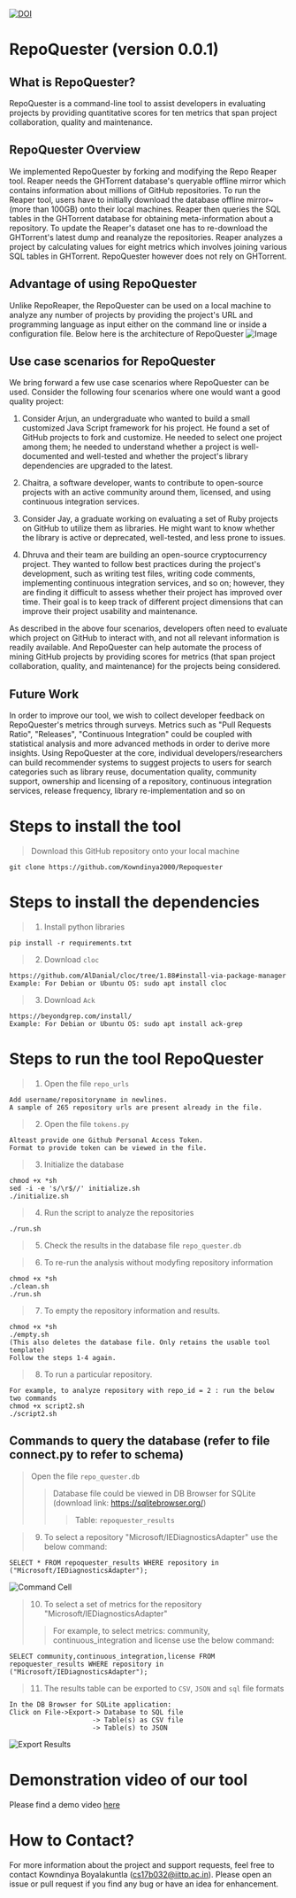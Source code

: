 [![DOI](https://zenodo.org/badge/506275894.svg)](https://zenodo.org/badge/latestdoi/506275894)

# RepoQuester (version 0.0.1)

## What is RepoQuester?
RepoQuester is a command-line tool to assist developers in evaluating projects by providing quantitative scores for ten metrics that span project collaboration, quality and maintenance. 

## RepoQuester Overview 
We implemented RepoQuester by forking and modifying the Repo Reaper tool.
Reaper needs the GHTorrent database's queryable offline mirror which contains information about millions of GitHub repositories. To run the Reaper tool, users have to initially download the database offline mirror~(more than 100GB) onto their local machines.
Reaper then queries the SQL tables in the GHTorrent database for obtaining meta-information about a repository.
To update the Reaper's dataset one has to re-download the GHTorrent's latest dump and reanalyze the repositories.
Reaper analyzes a project by calculating values for eight metrics which involves joining various SQL tables in GHTorrent.
RepoQuester however does not rely on GHTorrent. 

## Advantage of using RepoQuester
Unlike RepoReaper, the RepoQuester can be used on a local machine to analyze any number of projects by providing the project's URL and programming language as input either on the command line or inside a configuration file.
Below here is the architecture of RepoQuester
![Image](https://github.com/Kowndinya2000/repoquester/blob/master/Architecture.png)

## Use case scenarios for RepoQuester
We bring forward a few use case scenarios where RepoQuester can be used. Consider the following four scenarios where one would want a good quality project:

1) Consider Arjun, an undergraduate who wanted to build a small customized Java Script framework for his project. He found a set of GitHub projects to fork and customize. He needed to select one project among them; he needed to understand whether a project is well-documented and well-tested and whether the project's library dependencies are upgraded to the latest.

2) Chaitra, a software developer, wants to contribute to open-source projects with an active community around them, licensed, and using continuous integration services. 

3) Consider Jay, a graduate working on evaluating a set of Ruby projects on GitHub to utilize them as libraries. He might want to know whether the library is active or deprecated, well-tested, and less prone to issues.  

5) Dhruva and their team are building an open-source cryptocurrency project. They wanted to follow best practices during the project's development, such as writing test files, writing code comments, implementing continuous integration services, and so on; however, they are finding it difficult to assess whether their project has improved over time. Their goal is to keep track of different project dimensions that can improve their project usability and maintenance. 

As described in the above four scenarios, developers often need to evaluate which project on GitHub to interact with, and not all relevant information is readily available. And RepoQuester can help automate the process of mining GitHub projects by providing scores for metrics (that span project collaboration, quality, and maintenance) for the projects being considered.  


## Future Work
In order to improve our tool, we wish to collect developer feedback on RepoQuester's metrics through surveys. Metrics such as "Pull Requests Ratio", "Releases", "Continuous Integration" could be coupled with statistical analysis and more advanced methods in order to derive more insights. Using RepoQuester at the core, individual developers/researchers can build recommender systems to suggest projects to users for search categories such as library reuse, documentation quality, community support, ownership and licensing of a repository, continuous integration services, release frequency, library re-implementation and so on 

# Steps to install the tool
> Download this GitHub repository onto your local machine 
````
git clone https://github.com/Kowndinya2000/Repoquester
````

# Steps to install the dependencies
> 1. Install python libraries
````
pip install -r requirements.txt
````
> 2. Download ```cloc```
````
https://github.com/AlDanial/cloc/tree/1.88#install-via-package-manager
Example: For Debian or Ubuntu OS: sudo apt install cloc
````
> 3. Download ```Ack```
```
https://beyondgrep.com/install/
Example: For Debian or Ubuntu OS: sudo apt install ack-grep 
```

# Steps to run the tool RepoQuester
> 1. Open the file ```repo_urls``` 
````
Add username/repositoryname in newlines. 
A sample of 265 repository urls are present already in the file.
````
> 2. Open the file ```tokens.py``` 
````
Alteast provide one Github Personal Access Token. 
Format to provide token can be viewed in the file.
````
> 3. Initialize the database
````
chmod +x *sh
sed -i -e 's/\r$//' initialize.sh
./initialize.sh
````
> 4. Run the script to analyze the repositories
````
./run.sh
````
> 5. Check the results in the database file ```repo_quester.db```

> 6. To re-run the analysis without modyfing repository information
````
chmod +x *sh
./clean.sh
./run.sh
````
> 7. To empty the repository information and results.
````
chmod +x *sh
./empty.sh
(This also deletes the database file. Only retains the usable tool template)
Follow the steps 1-4 again.  
````
> 8. To run a particular repository.
````
For example, to analyze repository with repo_id = 2 : run the below two commands
chmod +x script2.sh
./script2.sh
````
## Commands to query the database (refer to file connect.py to refer to schema)
> Open the file ```repo_quester.db``` 
>> Database file could be viewed in DB Browser for SQLite (download link: https://sqlitebrowser.org/)
>>> Table: ```repoquester_results```

> 9. To select a repository "Microsoft/IEDiagnosticsAdapter" use the below command: 
````
SELECT * FROM repoquester_results WHERE repository in ("Microsoft/IEDiagnosticsAdapter");
````
![Command Cell](https://kowndinya2000.github.io/repo-quester-resources.github.io/sql_command_cell.png)

> 10. To select a set of metrics for the repository "Microsoft/IEDiagnosticsAdapter" 
>> For example, to select metrics: community, continuous_integration and license use the below command:
````
SELECT community,continuous_integration,license FROM repoquester_results WHERE repository in ("Microsoft/IEDiagnosticsAdapter");
````
> 11. The results table can be exported to ```CSV```, ```JSON``` and ```sql``` file formats 
````
In the DB Browser for SQLite application:
Click on File->Export-> Database to SQL file
                     -> Table(s) as CSV file
                     -> Table(s) to JSON
````
![Export Results](https://kowndinya2000.github.io/repo-quester-resources.github.io/export2.png)

# Demonstration video of our tool
Please find a demo video [here](https://youtu.be/Q8OdmNzUfN0) 


# How to Contact?
For more information about the project and support requests, feel free to contact Kowndinya Boyalakuntla (cs17b032@iittp.ac.in). Please open an issue or pull request if you find any bug or have an idea for enhancement. 

